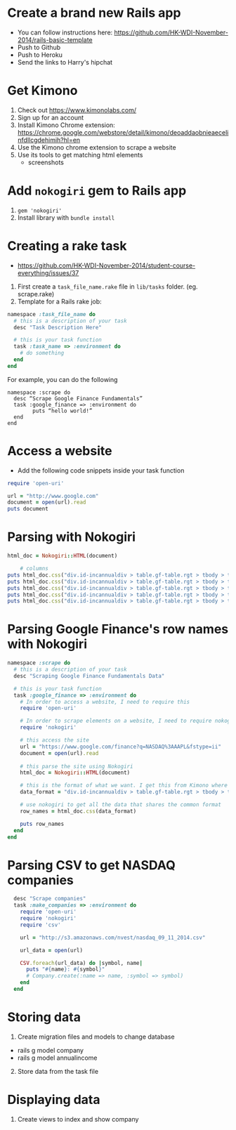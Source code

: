 # Create a brand new Rails app
- You can follow instructions here: https://github.com/HK-WDI-November-2014/rails-basic-template
- Push to Github
- Push to Heroku
- Send the links to Harry's hipchat

# Get Kimono
1. Check out https://www.kimonolabs.com/
2. Sign up for an account
3. Install Kimono Chrome extension: https://chrome.google.com/webstore/detail/kimono/deoaddaobnieaecelinfdllcgdehimih?hl=en
4. Use the Kimono chrome extension to scrape a website
5. Use its tools to get matching html elements
	- screenshots

# Add `nokogiri` gem to Rails app
1. `gem 'nokogiri'`
2. Install library with `bundle install`

# Creating a rake task
- https://github.com/HK-WDI-November-2014/student-course-everything/issues/37
1. First create a `task_file_name.rake` file in `lib/tasks` folder. (eg. scrape.rake)
2. Template for a Rails rake job:

```ruby
namespace :task_file_name do
  # this is a description of your task
  desc "Task Description Here"

  # this is your task function
  task :task_name => :environment do
    # do something
  end
end
```

For example, you can do the following
```
namespace :scrape do
  desc “Scrape Google Finance Fundamentals”
  task :google_finance => :environment do
		puts “hello world!”
  end
end
```

# Access a website
- Add the following code snippets inside your task function
```ruby
require 'open-uri'

url = "http://www.google.com"
document = open(url).read
puts document
```

# Parsing with Nokogiri
```ruby
html_doc = Nokogiri::HTML(document)

	# columns
puts html_doc.css("div.id-incannualdiv > table.gf-table.rgt > tbody > tr > td.lft.lm").text
puts html_doc.css("div.id-incannualdiv > table.gf-table.rgt > tbody > tr > td:nth-child(2).r").text
puts html_doc.css("div.id-incannualdiv > table.gf-table.rgt > tbody > tr > td:nth-child(3).r").text
puts html_doc.css("div.id-incannualdiv > table.gf-table.rgt > tbody > tr > td:nth-child(4).r").text
puts html_doc.css("div.id-incannualdiv > table.gf-table.rgt > tbody > tr > td.r.rm").text
```

# Parsing Google Finance's row names with Nokogiri
```ruby
namespace :scrape do 
  # this is a description of your task
  desc "Scraping Google Finance Fundamentals Data"

  # this is your task function
  task :google_finance => :environment do
    # In order to access a website, I need to require this
    require 'open-uri'

    # In order to scrape elements on a website, I need to require nokogiri
    require 'nokogiri'

    # this access the site
    url = "https://www.google.com/finance?q=NASDAQ%3AAAPL&fstype=ii"
    document = open(url).read
    
    # this parse the site using Nokogiri
    html_doc = Nokogiri::HTML(document)

    # this is the format of what we want. I get this from Kimono where you have highlighted these items
    data_format = "div.id-incannualdiv > table.gf-table.rgt > tbody > tr > td.lft.lm"

    # use nokogiri to get all the data that shares the common format
    row_names = html_doc.css(data_format)

    puts row_names
  end
end
```

# Parsing CSV to get NASDAQ companies
```ruby
  desc "Scrape companies"
  task :make_companies => :environment do
    require 'open-uri'
    require 'nokogiri'
    require 'csv'

    url = "http://s3.amazonaws.com/nvest/nasdaq_09_11_2014.csv"

    url_data = open(url)

    CSV.foreach(url_data) do |symbol, name|
      puts "#{name}: #{symbol}"
      # Company.create(:name => name, :symbol => symbol)
    end
  end
```

# Storing data
1. Create migration files and models to change database
- rails g model company
- rails g model annualincome
2. Store data from the task file

# Displaying data
1. Create views to index and show company
